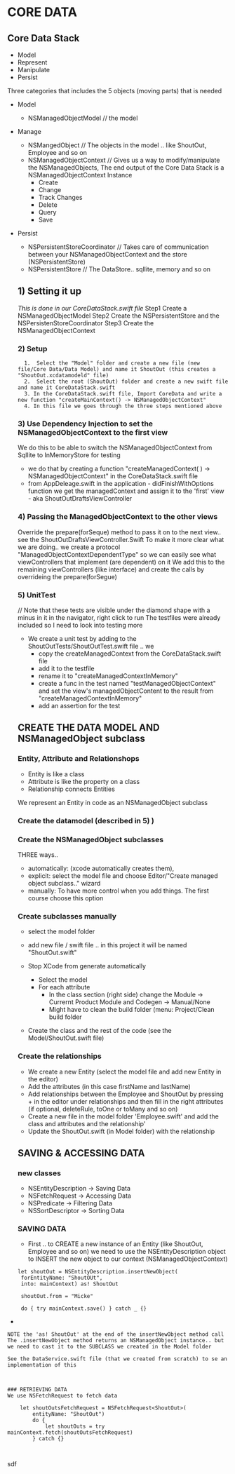 #  CORE DATA

## Core Data Stack
* Model
* Represent
* Manipulate
* Persist


Three categories that includes the 5 objects (moving parts) that is needed

* Model
    * NSManagedObjectModel  // the model
* Manage
    * NSMangedObject  // The objects in the model .. like ShoutOut, Employee and so on
    * NSManagedObjectContext // Gives us a way to modify/manipulate the NSManagedObjects, The end output of the Core Data Stack is a NSManagedObjectContext Instance
        * Create
        * Change
        * Track Changes
        * Delete
        * Query
        * Save
* Persist
    * NSPersistentStoreCoordinator // Takes care of communication between your NSManagedObjectContext and the store (NSPersistentStore)
    * NSPersistentStore // The DataStore.. sqllite, memory and so on 
    
    ## 1) Setting it up
    *This is done in our CoreDataStack.swift file*
    Step1   Create a NSManagedObjectModel
    Step2   Create the NSPersistentStore and the NSPersistenStoreCoordinator
    Step3   Create the NSManagedObjectContext
    
    
    ### 2) Setup
        1.  Select the "Model" folder and create a new file (new file/Core Data/Data Model) and name it ShoutOut (this creates a "ShoutOut.xcdatamodeld" file)
        2.  Select the root (ShoutOut) folder and create a new swift file and name it CoreDataStack.swift
        3. In the CoreDataStack.swift file, Import CoreData and write a new function "createMainContext() -> NSManagedObjectContext"
        4. In this file we goes through the three steps mentioned above
        
        
        
    ### 3) Use Dependency Injection to set the NSManagedObjectContext to the first view 
    We do this to be able to switch the NSManagedObjectContext from Sqllite to InMemoryStore for testing
    
    * we do that by creating a function "createManagedContext( ) -> NSManagedObjectContext" in the CoreDataStack.swift file
    * from AppDeleage.swift in the application - didFinishWithOptions function we get the managedContext and assign it to the 'first' view - aka ShoutOutDraftsViewController
    
    
    ### 4) Passing the ManagedObjectContext to the other views
    Override the prepare(forSeque) method to pass it on to the next view.. see the ShoutOutDraftsViewController.Swift
    To make it more clear what we are doing.. we create a protocol "ManagedObjectContextDependentType" so we can easily see what viewControllers that implement (are dependent) on it
    We add this to the remaining viewControllers (like interface) and create the calls by overrideing the prepare(forSegue)
    
    ### 5) UnitTest
    // Note that these tests are visible under the diamond shape with a minus in it in the navigator, right click to run
    The testfiles were already included so I need to look into testing more
    
    * We create a unit test by adding to the ShoutOutTests/ShoutOutTest.swift file .. we 
        * copy the createManagedContext from the CoreDataStack.swift file
        * add it to the testfile
        * rename it to "createManagedContextInMemory"
        * create a func in the test named "testManagedObjectContext" and set the view's managedObjectContent to the result from "createManagedContextInMemory"
        * add an assertion for the test
        
        
    
    ## CREATE THE DATA MODEL AND NSManagedObject subclass
    
    ### Entity, Attribute and Relationshops
    *   Entity is like a class
    *   Attribute is like the property on a class
    *   Relationship connects Entities
    
    We represent an Entity in code as an NSManagedObject subclass
    
    ### Create the datamodel (described in 5) )
    
    ### Create the NSManagedObject subclasses
    THREE ways.. 
    * automatically:  (xcode automatically creates them), 
    * explicit: select the model file and choose Editor/"Create managed object subclass.." wizard
    * manually: To have more control when you add things. The first course choose this option
    
    ### Create subclasses manually
    * select the model folder
    * add new file / swift file .. in this project it will be named "ShoutOut.swift"
    * Stop XCode from generate automatically 
        * Select the model
        * For each attribute
            * In the class section (right side) change the Module -> Currernt Product Module and Codegen -> Manual/None
            * Might have to clean the build folder (menu: Project/Clean build folder
            
    * Create the class and the rest of the code (see the Model/ShoutOut.swift file)
    
    ### Create the relationships
    * We create a new Entity (select the model file and add new Entity in the editor)
    * Add the attributes (in this case firstName and lastName)
    * Add relationships between the Employee and ShoutOut by pressing + in the editor under relationships and then fill in the right attributes (if optional, deleteRule, toOne or toMany and so on)
    * Create a new file in the model folder 'Employee.swift' and add the class and attributes and the relationship'
    * Update the ShoutOut.swift (in Model folder) with the relationship
    
    
    ## SAVING & ACCESSING DATA
    ### new classes
    * NSEntityDescription -> Saving Data
    * NSFetchRequest -> Accessing Data
    * NSPredicate -> Filtering Data
    * NSSortDescriptor -> Sorting Data
    
    
    
    ### SAVING DATA
    * First .. to CREATE a new instance of an Entity (like ShoutOut, Employee and so on) we need to use the NSEntityDescription object to INSERT the new object to our context (NSManagedObjectContext)
    
   ```
   let shoutOut = NSEntityDescription.insertNewObject(
    forEntityName: "ShoutOUt",
    into: mainContext) as! ShoutOut
    
    shoutOut.from = "Micke"
    
    do { try mainContext.save() } catch _ {}
*
    
    NOTE the 'as! ShoutOut' at the end of the insertNewObject method call
    The .insertNewObject method returns an NSManagedObject instance.. but we need to cast it to the SUBCLASS we created in the Model folder
    
    See the DataService.swift file (that we created from scratch) to se an implementation of this
    
    
    
    ### RETRIEVING DATA
    We use NSFetchRequest to fetch data
    
```
    let shoutOutsFetchRequest = NSFetchRequest<ShoutOut>(
        entityName: "ShoutOut")
        do {
            let shoutOuts = try mainContext.fetch(shoutOutsFetchRequest)
        } catch {}

    
```    
sdf  
  
  
    
    
    
    
    
    
    
     
    
    
        
        
        
        
    
        
        


